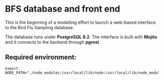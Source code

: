 # BFS database and front end

This is the beginning of a modelling effort to launch a web-based interface to
the Bird Flu Sampling database.

The database runs under **PostgreSQL 9.2**. The interface is built with **Mojito** and
it connects to the backend through **pgrest**.

## Required environment:

```
export NODE_PATH="./node_modules:/usr/local/lib/node:/usr/local/lib/node_modules"
```
